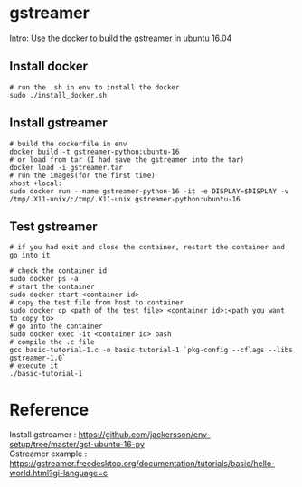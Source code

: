 # gstreamer
Intro: Use the docker to build the gstreamer in ubuntu 16.04
## Install docker
	# run the .sh in env to install the docker
	sudo ./install_docker.sh	
## Install gstreamer
	# build the dockerfile in env
	docker build -t gstreamer-python:ubuntu-16
	# or load from tar (I had save the gstreamer into the tar)
	docker load -i gstreamer.tar
	# run the images(for the first time)
	xhost +local:
	sudo docker run --name gstreamer-python-16 -it -e DISPLAY=$DISPLAY -v /tmp/.X11-unix/:/tmp/.X11-unix gstreamer-python:ubuntu-16
## Test gstreamer
	# if you had exit and close the container, restart the container and go into it 
	
	# check the container id
	sudo docker ps -a  
	# start the container
	sudo docker start <container id>  
	# copy the test file from host to container
	sudo docker cp <path of the test file> <container id>:<path you want to copy to>  
	# go into the container
	sudo docker exec -it <container id> bash  
	# compile the .c file
	gcc basic-tutorial-1.c -o basic-tutorial-1 `pkg-config --cflags --libs gstreamer-1.0`  
	# execute it
	./basic-tutorial-1
# Reference
Install gstreamer :
https://github.com/jackersson/env-setup/tree/master/gst-ubuntu-16-py  
Gstreamer example :
https://gstreamer.freedesktop.org/documentation/tutorials/basic/hello-world.html?gi-language=c
